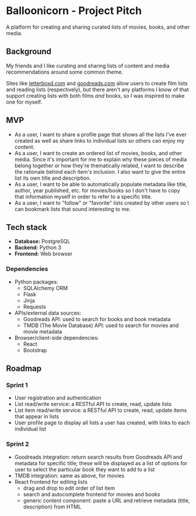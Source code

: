 # Balloonicorn - Project Pitch

A platform for creating and sharing curated lists of movies, books, and other media.

## Background

My friends and I like curating and sharing lists of content and media recommendations
around some common theme.

Sites like [letterboxd.com](letterboxd.com) and [goodreads.com](goodreads.com) allow users
to create film lists and reading lists (respectively), but there aren't any platforms I
know of that support creating lists with both films *and* books, so I was inspired to make
one for myself.

## MVP

- As a user, I want to share a profile page that shows all the lists I've ever created
  as well as share links to individual lists so others can enjoy my content.
- As a user, I want to create an ordered list of movies, books, and other media. Since
  it's important for me to explain why these pieces of media belong together or how
  they're thematically related, I want to describe the rationale behind each item's
  inclusion. I also want to give the entire list its own title and description.
- As a user, I want to be able to automatically populate metadata like title, author, year
  published, etc. for movies/books so I don't have to copy that information myself in
  order to refer to a specific title.
- As a user, I want to "follow" or "favorite" lists created by other users so I can
  bookmark lists that sound interesting to me.

## Tech stack

- **Database:** PostgreSQL
- **Backend:** Python 3
- **Frontend:** Web browser

### Dependencies

- Python packages:
  - SQLAlchemy ORM
  - Flask
  - Jinja
  - Requests
- APIs/external data sources:
  - Goodreads API: used to search for books and book metadata
  - TMDB (The Movie Database) API: used to search for movies and movie metadata
- Browser/client-side dependencies:
  - React
  - Bootstrap

## Roadmap

### Sprint 1

- User registration and authentication
- List read/write service: a RESTful API to create, read, update lists
- List item read/write service: a RESTful API to create, read, update items that appear in
  lists
- User profile page to display all lists a user has created, with links to each individual
  list

### Sprint 2

- Goodreads integration: return search results from Goodreads API and metadata for
  specific title; these will be displayed as a list of options for user to select the
  particular book they want to add to a list
- TMDB integration: same as above, for movies
- React frontend for editing lists
  - drag and drop to edit order of list item
  - search and autocomplete frontend for movies and books
  - generic content component: paste a URL and retrieve metadata (title, description) from HTML